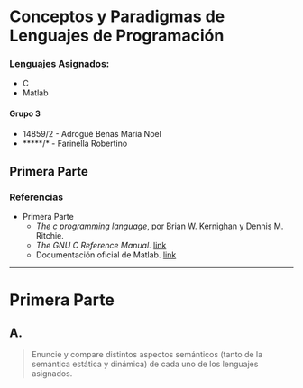 # Conceptos y Paradigmas de Lenguajes de Programación

### Lenguajes Asignados:
  * C
  * Matlab

#### Grupo 3
  * 14859/2 - Adrogué Benas María Noel
  * \*\*\*\*\*/* - Farinella Robertino

## Primera Parte

### Referencias

* Primera Parte
  * *The c programming language*, por Brian W. Kernighan y Dennis M. Ritchie.
  * *The GNU C Reference Manual*. [link](http://www.gnu.org/software/gnu-c-manual/gnu-c-manual.html)
  * Documentación oficial de Matlab. [link](https://www.mathworks.com/help/matlab/index.html)

*****

# Primera Parte
## A.

>   Enuncie y compare distintos aspectos semánticos (tanto de la semántica estática y dinámica) de cada uno de los lenguajes asignados.
